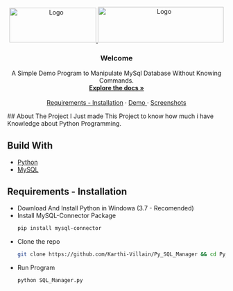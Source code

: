 <br />
<div align="center">
  <a href="https://github.com/Karthi-Villain/Py_SQL_Manager">
    <img src="https://upload.wikimedia.org/wikipedia/fr/thumb/6/62/MySQL.svg/langfr-800px-MySQL.svg.png" alt="Logo" width="200" height="80">
  </a>
  <a href="https://github.com/Karthi-Villain/Py_SQL_Manager">
    <img src="https://www.python.org/static/img/python-logo.png" alt="Logo" width="290" height="82">
  </a>


  <h3 align="center">Welcome</h3>

  <p align="center">
    A Simple Demo Program to Manipulate MySql Database Without Knowing Commands. 
    <br />
    <a href="https://github.com/Karthi-Villain/Py_SQK_Manager/README.md#About=he-Project"><strong>Explore the docs »</strong></a>
    <br />
    <br />
    <a href="#Requirements---Installation">Requirements - Installation</a>
    ·
    <a href="https://github.com/othneildrew/Best-README-Template/issues">Demo </a>
    ·
    <a href="https://github.com/othneildrew/Best-README-Template/issues">Screenshots</a>
  </p>
</div>
## About The Project
I Just made This Project to know how much i have Knowledge about Python Programming.

## Build With

* [Python](https://www.python.org/)
* [MySQL](https://www.mysql.com/)

## Requirements - Installation

* Download And Install Python in Windowa (3.7 - Recomended)
* Install MySQL-Connector Package
  ```sh
  pip install mysql-connector
  ```
* Clone the repo
   ```sh
   git clone https://github.com/Karthi-Villain/Py_SQL_Manager && cd Py_SQL_Manager
   ```
* Run Program
   ```sh
   python SQL_Manager.py
   ```
